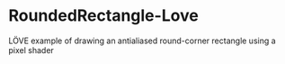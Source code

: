 # RoundedRectangle-Love
LÖVE example of drawing an antialiased round-corner rectangle using a pixel shader
